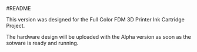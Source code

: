 #README

This version was designed for the Full Color FDM 3D Printer Ink Cartridge Project.

The hardware design will be uploaded with the Alpha version as soon as the sotware is ready and running.


